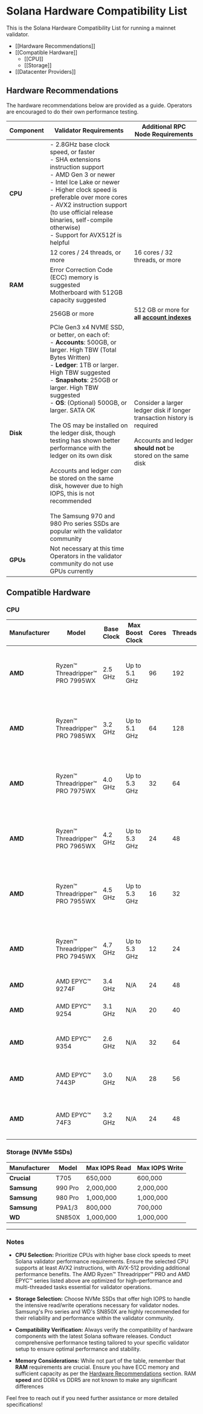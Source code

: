 # Solana Hardware Compatibility List

This is the Solana Hardware Compatibility List for running a mainnet validator.

- [[Hardware Recommendations]]
- [[Compatible Hardware]]
  - [[CPU]]
  - [[Storage]]
- [[Datacenter Providers]]

## Hardware Recommendations

The hardware recommendations below are provided as a guide. Operators are encouraged to do their own performance testing.

| Component | Validator Requirements | Additional RPC Node Requirements |
|-----------|------------------------|----------------------------------|
| **CPU**   | - 2.8GHz base clock speed, or faster<br />- SHA extensions instruction support<br />- AMD Gen 3 or newer<br />- Intel Ice Lake or newer<br />- Higher clock speed is preferable over more cores<br />- AVX2 instruction support (to use official release binaries, self-compile otherwise)<br />- Support for AVX512f is helpful | |
|           | 12 cores / 24 threads, or more | 16 cores / 32 threads, or more |
| **RAM**   | Error Correction Code (ECC) memory is suggested<br />Motherboard with 512GB capacity suggested | |
|           | 256GB or more | 512 GB or more for **all [account indexes](https://docs.solanalabs.com/operations/setup-an-rpc-node#account-indexing)** |
| **Disk**  | PCIe Gen3 x4 NVME SSD, or better, on each of:<br />- **Accounts**: 500GB, or larger. High TBW (Total Bytes Written)<br />- **Ledger**: 1TB or larger. High TBW suggested<br />- **Snapshots**: 250GB or larger. High TBW suggested<br />- **OS**: (Optional) 500GB, or larger. SATA OK<br /><br />The OS may be installed on the ledger disk, though testing has shown better performance with the ledger on its own disk<br /><br />Accounts and ledger *can* be stored on the same disk, however due to high IOPS, this is not recommended<br /><br />The Samsung 970 and 980 Pro series SSDs are popular with the validator community | Consider a larger ledger disk if longer transaction history is required<br /><br />Accounts and ledger **should not** be stored on the same disk |
| **GPUs**  | Not necessary at this time<br />Operators in the validator community do not use GPUs currently | |

## Compatible Hardware

### CPU

| Manufacturer | Model                              | Base Clock | Max Boost Clock | Cores | Threads | Default TDP | Additional Features                                       |
|--------------|------------------------------------|------------|------------------|-------|---------|-------------|-----------------------------------------------------------|
| **AMD**      | Ryzen™ Threadripper™ PRO 7995WX    | 2.5 GHz    | Up to 5.1 GHz     | 96    | 192     | 350W        | Discrete Graphics Card Required, AVX2 & AVX-512 support   |
| **AMD**      | Ryzen™ Threadripper™ PRO 7985WX    | 3.2 GHz    | Up to 5.1 GHz     | 64    | 128     | 350W        | Discrete Graphics Card Required, AVX2 & AVX-512 support   |
| **AMD**      | Ryzen™ Threadripper™ PRO 7975WX    | 4.0 GHz    | Up to 5.3 GHz     | 32    | 64      | 350W        | Discrete Graphics Card Required, AVX2 & AVX-512 support   |
| **AMD**      | Ryzen™ Threadripper™ PRO 7965WX    | 4.2 GHz    | Up to 5.3 GHz     | 24    | 48      | 350W        | Discrete Graphics Card Required, AVX2 & AVX-512 support   |
| **AMD**      | Ryzen™ Threadripper™ PRO 7955WX    | 4.5 GHz    | Up to 5.3 GHz     | 16    | 32      | 350W        | Discrete Graphics Card Required, AVX2 & AVX-512 support   |
| **AMD**      | Ryzen™ Threadripper™ PRO 7945WX    | 4.7 GHz    | Up to 5.3 GHz     | 12    | 24      | 350W        | Discrete Graphics Card Required, AVX2 & AVX-512 support   |
| **AMD**      | AMD EPYC™ 9274F                     | 3.4 GHz    | N/A               | 24    | 48      | [TDP Spec]  | AVX2 support                                              |
| **AMD**      | AMD EPYC™ 9254                      | 3.1 GHz    | N/A               | 20    | 40      | [TDP Spec]  | Suitable for multi-threaded applications                  |
| **AMD**      | AMD EPYC™ 9354                      | 2.6 GHz    | N/A               | 32    | 64      | [TDP Spec]  | High core count for parallel processing                   |
| **AMD**      | AMD EPYC™ 7443P                     | 3.0 GHz    | N/A               | 28    | 56      | [TDP Spec]  | Designed for robust performance in data centers           |
| **AMD**      | AMD EPYC™ 74F3                      | 3.2 GHz    | N/A               | 24    | 48      | [TDP Spec]  | Optimized for high-performance computing tasks            |

### Storage (NVMe SSDs)

| Manufacturer | Model      | Max IOPS Read | Max IOPS Write |
|--------------|------------|---------------|----------------|
| **Crucial**  | T705       | 650,000       | 600,000        |
| **Samsung**  | 990 Pro    | 2,000,000     | 2,000,000      |
| **Samsung**  | 980 Pro    | 1,000,000     | 1,000,000      |
| **Samsung**  | P9A1/3     | 800,000       | 700,000        |
| **WD**       | SN850X     | 1,000,000     | 1,000,000      |

---

### Notes

- **CPU Selection:** Prioritize CPUs with higher base clock speeds to meet Solana validator performance requirements. Ensure the selected CPU supports at least AVX2 instructions, with AVX-512 providing additional performance benefits. The AMD Ryzen™ Threadripper™ PRO and AMD EPYC™ series listed above are optimized for high-performance and multi-threaded tasks essential for validator operations.

- **Storage Selection:** Choose NVMe SSDs that offer high IOPS to handle the intensive read/write operations necessary for validator nodes. Samsung's Pro series and WD's SN850X are highly recommended for their reliability and performance within the validator community.

- **Compatibility Verification:** Always verify the compatibility of hardware components with the latest Solana software releases. Conduct comprehensive performance testing tailored to your specific validator setup to ensure optimal performance and stability.

- **Memory Considerations:** While not part of the table, remember that **RAM** requirements are crucial. Ensure you have ECC memory and sufficient capacity as per the [Hardware Recommendations](#hardware-recommendations) section. RAM **speed** and DDR4 vs DDR5 are not known to make any significant differences 

Feel free to reach out if you need further assistance or more detailed specifications!
